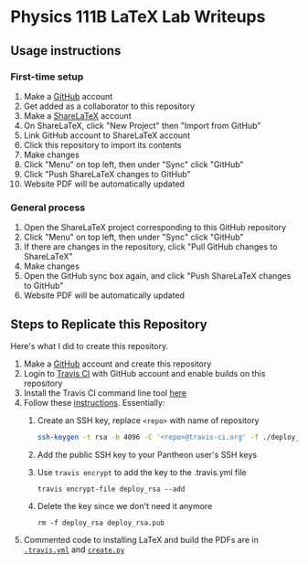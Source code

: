 # Physics 111B LaTeX Lab Writeups

## Usage instructions

### First-time setup

1. Make a [GitHub](https://github.com/) account
1. Get added as a collaborator to this repository
1. Make a [ShareLaTeX](https://www.sharelatex.com/) account
1. On ShareLaTeX, click "New Project" then "Import from GitHub"
1. Link GitHub account to ShareLaTeX account
1. Click this repository to import its contents
1. Make changes
1. Click "Menu" on top left, then under "Sync" click "GitHub"
1. Click "Push ShareLaTeX changes to GitHub"
1. Website PDF will be automatically updated

### General process

1. Open the ShareLaTeX project corresponding to this GitHub repository
1. Click "Menu" on top left, then under "Sync" click "GitHub"
1. If there are changes in the repository, click "Pull GitHub changes to ShareLaTeX"
1. Make changes
1. Open the GitHub sync box again, and click "Push ShareLaTeX changes to GitHub"
1. Website PDF will be automatically updated

## Steps to Replicate this Repository

Here's what I did to create this repository.

1. Make a [GitHub](https://github.com/) account and create this repository
1. Login to [Travis CI](https://travis-ci.org/) with GitHub account and enable builds on this repository
1. Install the Travis CI command line tool [here](https://github.com/travis-ci/travis.rb#installation)
1. Follow these [instructions](https://oncletom.io/2016/travis-ssh-deploy/). Essentially:
    1. Create an SSH key, replace `<repo>` with name of repository
        ```bash
        ssh-keygen -t rsa -b 4096 -C '<repo>@travis-ci.org' -f ./deploy_rsa
        ```

    1. Add the public SSH key to your Pantheon user's SSH keys
    1. Use `travis encrypt` to add the key to the .travis.yml file
        ```
        travis encrypt-file deploy_rsa --add
        ```

    1. Delete the key since we don't need it anymore
        ```
        rm -f deploy_rsa deploy_rsa.pub
        ```
1. Commented code to installing LaTeX and build the PDFs are in [`.travis.yml`](.travis.yml) and [`create.py`](create.py)
